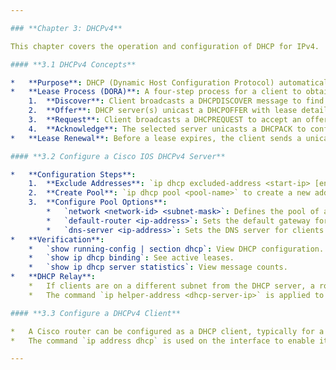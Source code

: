 ```yaml
---

### **Chapter 3: DHCPv4**

This chapter covers the operation and configuration of DHCP for IPv4.

#### **3.1 DHCPv4 Concepts**

*   **Purpose**: DHCP (Dynamic Host Configuration Protocol) automatically assigns IP addresses, subnet masks, default gateways, and DNS servers to clients.
*   **Lease Process (DORA)**: A four-step process for a client to obtain an IP address.
    1.  **Discover**: Client broadcasts a DHCPDISCOVER message to find servers.
    2.  **Offer**: DHCP server(s) unicast a DHCPOFFER with lease details.
    3.  **Request**: Client broadcasts a DHCPREQUEST to accept an offer.
    4.  **Acknowledge**: The selected server unicasts a DHCPACK to confirm the lease.
*   **Lease Renewal**: Before a lease expires, the client sends a unicast DHCPREQUEST to the original server to renew it. The server responds with a DHCPACK.

#### **3.2 Configure a Cisco IOS DHCPv4 Server**

*   **Configuration Steps**:
    1.  **Exclude Addresses**: `ip dhcp excluded-address <start-ip> [end-ip]` to reserve addresses for static assignment.
    2.  **Create Pool**: `ip dhcp pool <pool-name>` to create a new address pool.
    3.  **Configure Pool Options**:
        *   `network <network-id> <subnet-mask>`: Defines the pool of available addresses.
        *   `default-router <ip-address>`: Sets the default gateway for clients.
        *   `dns-server <ip-address>`: Sets the DNS server for clients.
*   **Verification**:
    *   `show running-config | section dhcp`: View DHCP configuration.
    *   `show ip dhcp binding`: See active leases.
    *   `show ip dhcp server statistics`: View message counts.
*   **DHCP Relay**:
    *   If clients are on a different subnet from the DHCP server, a router must be configured as a relay agent.
    *   The command `ip helper-address <dhcp-server-ip>` is applied to the interface that receives client broadcasts. The router then forwards these requests as unicasts to the specified server.

#### **3.3 Configure a DHCPv4 Client**

*   A Cisco router can be configured as a DHCP client, typically for a WAN interface connecting to an ISP.
*   The command `ip address dhcp` is used on the interface to enable it to receive its IP address automatically.

---
```

